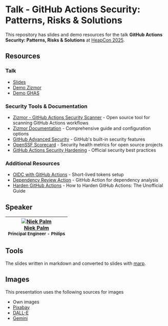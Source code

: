 # Talk - GitHub Actions Security: Patterns, Risks & Solutions

This repository has slides and demo resources for the talk **GitHub Actions Security: Patterns, Risks & Solutions** at [HeapCon 2025](https://heapcon.io/).

## Resources

### Talk
- [Slides](https://npalm.github.io/github-actions-security-talk/heapcon25/)
- [Demo Zizmor](https://github.com/codethebuild/gh-actions-security-zizmor)
- [Demo GHAS](https://github.com/codethebuild/gh-actions-security-ghas)


### Security Tools & Documentation
- [Zizmor - GitHub Actions Security Scanner](https://github.com/woodruffw/zizmor) - Open source tool for scanning GitHub Actions workflows
- [Zizmor Documentation](https://woodruffw.github.io/zizmor/) - Comprehensive guide and configuration options
- [GitHub Advanced Security](https://docs.github.com/en/get-started/learning-about-github/about-github-advanced-security) - GitHub's built-in security features
- [OpenSSF Scorecard](https://securityscorecards.dev/) - Security health metrics for open source projects
- [GitHub Actions Security Hardening](https://docs.github.com/en/actions/security-guides/security-hardening-for-github-actions) - Official security best practices

### Additional Resources
- [OIDC with GitHub Actions](https://docs.github.com/en/actions/deployment/security-hardening-your-deployments/about-security-hardening-with-openid-connect) - Short-lived tokens setup
- [Dependency Review Action](https://github.com/actions/dependency-review-action) - GitHub Action for dependency analysis
- [Harden GitHub Actions](https://www.wiz.io/blog/github-actions-security-guide) - How to Harden GitHub Actions: The Unofficial Guide

## Speaker

<!-- markdownlint-disable MD013 MD033 -->
| [![Niek Palm](https://avatars.githubusercontent.com/npalm?s=100)<br />Niek Palm](https://github.com/npalm)<br /><sub>Principal Engineer - Philips</sub> |
| :---: |
<!-- markdownlint-enable MD013 MD033 -->

## Tools

The slides written in markdown and converted to slides with [marp](https://marp.app/).

## Images

This presentation uses the following sources for images

- Own images
- [Pixabay](https://pixabay.com/)
- [DALL-E](https://labs.openai.com/)
- [Gemini](https://gemini.google/)
